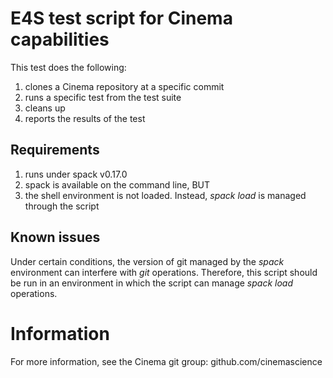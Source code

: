 # E4S test script for Cinema capabilities
  
This test does the following:

1. clones a Cinema repository at a specific commit
2. runs a specific test from the test suite
3. cleans up
4. reports the results of the test

## Requirements

1. runs under spack v0.17.0
2. spack is available on the command line, BUT
3. the shell environment is not loaded. Instead, *spack load* is managed
   through the script

## Known issues

Under certain conditions, the version of git managed by the *spack*
environment can interfere with *git* operations. Therefore, this
script should be run in an environment in which the script can manage
*spack load* operations.

# Information 

For more information, see the Cinema git group: github.com/cinemascience

